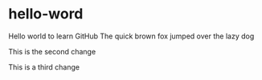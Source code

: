 # hello-word
Hello world to learn GitHub
The quick brown fox jumped over the lazy dog

This is the second change

This is a third change
